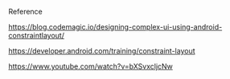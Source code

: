 Reference

https://blog.codemagic.io/designing-complex-ui-using-android-constraintlayout/

https://developer.android.com/training/constraint-layout

https://www.youtube.com/watch?v=bXSvxcljcNw
